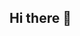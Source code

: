 ## Hi there 👋

<!--
**ARR-user/ARR-user** is a ✨ _special_ ✨ repository because its `README.md` (this file) appears on your GitHub profile.
[![Aswin's GitHub stats](https://github-readme-stats.vercel.app/api?username=ARR-user)](https://github.com/Arr-user/github-readme-stats)
Here are some ideas to get you started:

- 🔭 I’m currently working on ...
- 🌱 I’m currently learning ...
- 👯 I’m looking to collaborate on ...
- 🤔 I’m looking for help with ...
- 💬 Ask me about ...
- 📫 How to reach me: ...
- 😄 Pronouns: ...
- ⚡ Fun fact: ...
-->
